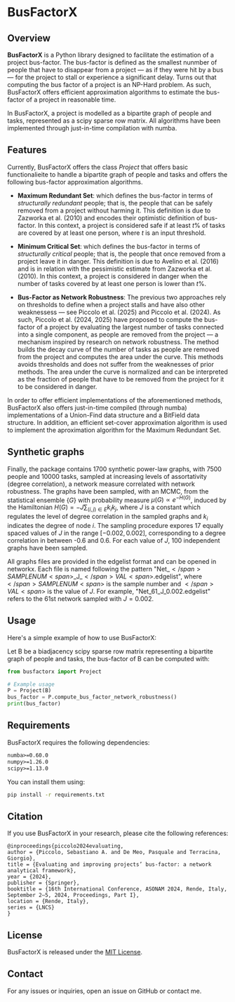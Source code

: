 # BusFactorX

## Overview

**BusFactorX** is a Python library designed to facilitate the estimation of a project bus-factor.
The bus-factor is defined as the smallest nunmber of people that have to disappear from a project — as if they were hit by a bus — for the project to stall or experience a significant delay.
Turns out that computing the bus factor of a project is an NP-Hard problem. As such, BusFactorX offers efficient approximation algorithms to estimate the bus-factor of a project in reasonable time.

In BusFactorX, a project is modelled as a bipartite graph of people and tasks, represented as a scipy sparse row matrix.
All algorithms have been implemented through just-in-time compilation with numba.

## Features

Currently, BusFactorX offers the class *Project* that offers basic functionalieite to handle a bipartite graph of people and tasks and offers the following bus-factor approximation algorithms.

- **Maximum Redundant Set**: which defines the bus-factor in terms of *structurally redundant* people; that is, the people that can be safely removed from a project without harming it. This definition is due to Zazworka et al. (2010) and encodes their optimistic definition of bus-factor. In this context, a project is considered safe if at least $t\%$ of tasks are covered by at least one person, where $t$ is an input threshold.

- **Minimum Critical Set**: which defines the bus-factor in terms of *structurally critical* people; that is, the people that once removed from a project leave it in danger. This definition is due to Avelino et al. (2016) and is in relation with the pessimistic estimate from Zazworka et al. (2010). In this context, a project is considered in danger when the number of tasks covered by at least one person is lower than $t\%$.

- **Bus-Factor as Network Robustness**: The previous two approaches rely on thresholds to define when a project stalls and have also other weaknessess — see Piccolo et al. (2025) and Piccolo et al. (2024). As such, Piccolo et al. (2024, 2025) have proposed to compute the bus-factor of a project by evaluating the largest number of tasks connected into a single component, as people are removed from the project — a mechanism inspired by research on network robustness. The method builds the decay curve of the number of tasks as people are removed from the project and computes the area under the curve. This methods avoids thresholds and does not suffer from the weaknesses of prior methods. The area under the curve is normalized and can be interpreted as the fraction of people that have to be removed from the project for it to be considered in danger.

In order to offer efficient implementations of the aforementioned methods, BusFactorX also offers just-in-time compiled (through numba) implementations of a Union-Find data structure and a BitField data structure. In addition, an efficient set-cover approximation algorithm is used to implement the aproximation algorithm for the Maximum Redundant Set.

## Synthetic graphs

Finally, the package contains 1700 synthetic power-law graphs, with 7500 people and 10000 tasks, sampled at increasing levels of assortativity (degree correlation), a network measure correlated with network robustness. The graphs have been sampled, with an MCMC, from the statistical ensemble $\{G\}$ with probability measure $\mu(G) \propto e^{-H(G)}$, induced by the Hamiltonian $H(G) = −J \sum_{(i,j) \in E} k_i k_j$, where $J$ is a constant which regulates the level of degree correlation in the sampled graphs and $k_i$ indicates the degree of node $i$. The sampling procedure expores 17 equally spaced values of $J$ in the range $[-0.002, 0.002]$, corresponding to a degree correlation in between -0.6 and 0.6. For each value of $J$, 100 independent graphs have been sampled.

All graphs files are provided in the edgelist format and can be opened in networkx. Each file is named following the pattern "Net\_<span>$</span>SAMPLENUM<span>$</span>\_J\_<span>$</span>VAL<span>$</span>.edgelist", where <span>$</span>SAMPLENUM<span>$</span> is the sample number and <span>$</span>VAL<span>$</span> is the value of $J$. For example, "Net\_61\_J\_0.002.edgelist" refers to the 61st network sampled with $J = 0.002$.

## Usage

Here's a simple example of how to use BusFactorX:

Let B be a biadjacency scipy sparse row matrix representing a bipartite graph of people and tasks, the bus-factor of B can be computed with:

```python
from busfactorx import Project

# Example usage
P = Project(B)
bus_factor = P.compute_bus_factor_network_robustness()
print(bus_factor)
```

## Requirements

BusFactorX requires the following dependencies:

```txt
numba>=0.60.0
numpy>=1.26.0
scipy>=1.13.0
```

You can install them using:

```bash
pip install -r requirements.txt
```

## Citation

If you use BusFactorX in your research, please cite the following references:

```
@inproceedings{piccolo2024evaluating,
author = {Piccolo, Sebastiano A. and De Meo, Pasquale and Terracina, Giorgio},
title = {Evaluating and improving projects’ bus-factor: a network analytical framework},
year = {2024},
publisher = {Springer},
booktitle = {16th International Conference, ASONAM 2024, Rende, Italy, September 2–5, 2024, Proceedings, Part I},
location = {Rende, Italy},
series = {LNCS}
}
```

## License

BusFactorX is released under the [MIT License](https://mit-license.org).

## Contact

For any issues or inquiries, open an issue on GitHub or contact me.
